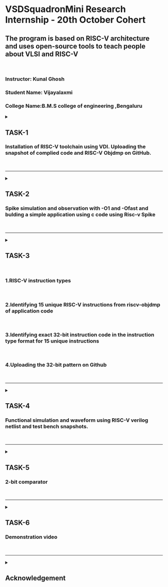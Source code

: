 
# VSDSquadronMini Research Internship - 20th October Cohert
 
<h2>The program is based on RISC-V architecture and uses open-source tools to teach people about VLSI and RISC-V</h2><br>

### Instructor: Kunal Ghosh
### Student Name: Vijayalaxmi</li>
### College Name:B.M.S college of engineering ,Bengaluru
<details>
 <summary>
 <h2> TASK-1 </h2> 
<h3>Installation of RISC-V toolchain using VDI. Uploading the snapshot of complied code and RISC-V Objdmp on GitHub.</h3>
 </summary>
 <h3> NECESSARY INSTALLATIONS<h3>
 <oi>
<li>Step 1: Setting up the virtual environment to work on</li><br>
<li>Install Oracle Virtual Box, VMBox</li><br>
<li> Launch Virtual Machine on VMBox</li><br>
<li>Attach the VDI file to the Virtual Machine instance in VMBox</li><br>
<li>open the Virtual oracle<li>

</oi><br>

![oracle VMBox](https://github.com/user-attachments/assets/ec510c91-5706-4d7f-abd5-e825ae070f5e)<br>
![login](https://github.com/user-attachments/assets/e4a40158-1875-4eb2-adc1-0f23a57f1025)<br>
click on  "Show"<br>
 you will Enter to "ubuntu"<br>
 -Right click and click on "open terminal"<br>

 ![open terminal](https://github.com/user-attachments/assets/0240e637-7e73-43dc-b563-30a3ee793034)<br>


### Step 2: Type the word "gedit"-a word "gedit" is editor

### COMPILE AND EXECUTE A SIMPLE C CODE USING GCC COMPILER
    $   cd <br/>                           Navigate to home directory:<br>
    $   gedit filename.c & <br/>         This opens a blank file with filename.c, type the c code
    

Save the file<br> 
Come back to terminal<br>
Press entre to come to the home prompt<br>
To see the results Run the following commands

    $    gcc filename.c <br>
    $    ./a.out <br>
!
Change the value of n in filename.c <br>
Recompile and see the results <br>
To see the code in terminal type as cat sum1ton.c<br>

![cat sum1ton](https://github.com/user-attachments/assets/615382a8-e491-41a4-affc-dbbf6eb0daa4)

To get riscv assembly code the command is<br>
![riscv](https://github.com/user-attachments/assets/a0d99dc6-5f12-4d19-92d0-357dc59c03b9)

for only required code type "less" and search for" /main"<br>
![assembly](https://github.com/user-attachments/assets/5451aea1-152f-4bed-91b2-22f2c9cfb19e)

![req assembly code](https://github.com/user-attachments/assets/ccbcd4eb-c58c-4d16-ba64-d64122d4416e)
</details>
<br>
<hr>

<details>
 <summary>
 <h2> TASK-2</h2> 
<h3>Spike simulation and observation with -O1 and -Ofast and bulding a simple application using c code using Risc-v Spike</h3>
 </summary>


## Simulation using spike application <br>
Type the command spike -d pk sum1ton.c<br>
![spike 1](https://github.com/user-attachments/assets/53dd047c-dbd9-43e3-9b07-352736fee6b7)


## Debuggig using spike we get<br> 
![spike simulation](https://github.com/user-attachments/assets/72473a0d-ee89-458e-9535-678bc376b069)

## Simple application using c code with spike simulaion
![c code](https://github.com/user-attachments/assets/360609f5-8721-404f-9bcd-89d0535cc7bf)

## Assembly code
![spike 2](https://github.com/user-attachments/assets/2812371d-dcf2-4a28-acc7-5a951dd25701)

![spike3](https://github.com/user-attachments/assets/2eff46d3-37af-4ee7-b7ef-bece33dbe1fe)<hr>
</details>
<br>
<hr>

<details>
 <summary>
 <h2> TASK-3</h2> <br>
<h3> 1.RISC-V instruction types</h3><br>
<h3> 2.Identifying 15 unique RISC-V instructions from riscv-objdmp of application code</h3><br>
<h3> 3.Identifying exact 32-bit instruction code in the instruction type format for 15 unique instructions</h3><br>
<h3> 4.Uploading the 32-bit pattern on Github</h3>
 </summary>

<li>
<oi>
 R Type instruction set</oi>
<html lang="en">
<head>
    <title>RISC-V Instruction Formats</title>
    
</head>
<body>

<h1>RISC-V Instruction Formats</h1>
<p>RISC-V instructions have a fixed length of 32 bits and are divided into various formats, each tailored to specific types of operations. Each instruction format determines how the 32 bits are divided among operation codes, register addresses, and immediate values. Here are the primary RISC-V instruction formats:</p>

<h2>1. R-type (Register) Format</h2>
<p>Used for operations that involve only registers (e.g., arithmetic, logic operations).</p>
<div class="code-block">
    | 31-25  | 24-20 | 19-15 | 14-12 | 11-7  | 6-0    |<br>
    | funct7 | rs2   | rs1   | funct3| rd    | opcode |
</div>
<p><strong>Fields:</strong></p>
<ul>
    <li><strong>opcode</strong>: Operation code (7 bits)</li>
    <li><strong>rs1</strong>: First source register (5 bits)</li>
    <li><strong>rs2</strong>: Second source register (5 bits)</li>
    <li><strong>rd</strong>: Destination register (5 bits)</li>
    <li><strong>funct3</strong>: Function code for additional operation spec (3 bits)</li>
    <li><strong>funct7</strong>: Additional function spec (7 bits)</li>
</ul>
<p><strong>Example instruction:</strong> ADD rd, rs1, rs2</p>

<h2>2. I-type (Immediate) Format</h2>
<p>Used for operations that involve an immediate value (e.g., loads, arithmetic with constants).</p>
<div class="code-block">
    | 31-20      | 19-15 | 14-12 | 11-7  | 6-0    |<br>
    | imm[11:0]  | rs1   | funct3| rd    | opcode |
</div>
<p><strong>Fields:</strong></p>
<ul>
    <li><strong>opcode</strong>: Operation code (7 bits)</li>
    <li><strong>rs1</strong>: Source register (5 bits)</li>
    <li><strong>rd</strong>: Destination register (5 bits)</li>
    <li><strong>funct3</strong>: Function code (3 bits)</li>
    <li><strong>imm[11:0]</strong>: 12-bit immediate value</li>
</ul>
<p><strong>Example instruction:</strong> ADDI rd, rs1, imm</p>

<h2>3. S-type (Store) Format</h2>
<p>Used for store instructions, where data is stored in memory.</p>
<div class="code-block">
    | 31-25      | 24-20 | 19-15 | 14-12 | 11-7      | 6-0    |<br>
    | imm[11:5]  | rs2   | rs1   | funct3| imm[4:0]  | opcode |
</div>
<p><strong>Fields:</strong></p>
<ul>
    <li><strong>opcode</strong>: Operation code (7 bits)</li>
    <li><strong>rs1</strong>: Base register for memory address (5 bits)</li>
    <li><strong>rs2</strong>: Source register for data to store (5 bits)</li>
    <li><strong>funct3</strong>: Function code (3 bits)</li>
    <li><strong>imm[11:5]</strong>, <strong>imm[4:0]</strong>: Immediate value split across two fields (12 bits total)</li>
</ul>
<p><strong>Example instruction:</strong> SW rs2, offset(rs1)</p>

<h2>4. B-type (Branch) Format</h2>
<p>Used for conditional branches.</p>
<div class="code-block">
    | 31-25      | 24-20 | 19-15 | 14-12 | 11-7      | 6-0    |<br>
    | imm[12|10:5] | rs2   | rs1   | funct3| imm[4:1|11] | opcode |
</div>
<p><strong>Fields:</strong></p>
<ul>
    <li><strong>opcode</strong>: Operation code (7 bits)</li>
    <li><strong>rs1</strong>, <strong>rs2</strong>: Registers for comparison (5 bits each)</li>
    <li><strong>funct3</strong>: Function code (3 bits)</li>
    <li><strong>imm[12|10:5|4:1|11]</strong>: 13-bit immediate offset value for the branch</li>
</ul>
<p><strong>Example instruction:</strong> BEQ rs1, rs2, offset</p>

<h2>5. U-type (Upper Immediate) Format</h2>
<p>Used for loading 20-bit constants into the upper part of a register.</p>
<div class="code-block">
    | 31-12               | 11-7  | 6-0    |<br>
    | imm[31:12]          | rd    | opcode |
</div>
<p><strong>Fields:</strong></p>
<ul>
    <li><strong>opcode</strong>: Operation code (7 bits)</li>
    <li><strong>rd</strong>: Destination register (5 bits)</li>
    <li><strong>imm[31:12]</strong>: 20-bit immediate value</li>
</ul>
<p><strong>Example instruction:</strong> LUI rd, imm</p>

<h2>6. J-type (Jump) Format</h2>
<p>Used for jump and link instructions, typically for function calls.</p>
<div class="code-block">
    | 31-12               | 11-7  | 6-0    |<br>
    | imm[20|10:1|11|19:12] | rd    | opcode |
</div>
<p><strong>Fields:</strong></p>
<ul>
    <li><strong>opcode</strong>: Operation code (7 bits)</li>
    <li><strong>rd</strong>: Destination register (5 bits)</li>
    <li><strong>imm[20|10:1|11|19:12]</strong>: 21-bit immediate offset value for the jump</li>
</ul>
<p><strong>Example instruction:</strong> JAL rd, offset</p>

<h2>Summary Table</h2>
<table>
    <tr>
        <th>Format</th>
        <th>Purpose</th>
        <th>Field Breakdown</th>
    </tr>
    <tr>
        <td>R-type</td>
        <td>Register-based operations</td>
        <td>opcode, rd, funct3, rs1, rs2, funct7</td>
    </tr>
    <tr>
        <td>I-type</td>
        <td>Immediate operations & loads</td>
        <td>opcode, rd, funct3, rs1, imm[11:0]</td>
    </tr>
    <tr>
        <td>S-type</td>
        <td>Stores</td>
        <td>opcode, imm[11:5], rs2, rs1, funct3, imm[4:0]</td>
    </tr>
    <tr>
        <td>B-type</td>
        <td>Branching</td>
        <td>opcode, imm[12|10:5|4:1|11], rs2, rs1, funct3</td>
    </tr>
    <tr>
        <td>U-type</td>
        <td>Upper immediate loads</td>
        <td>opcode, rd, imm[31:12]</td>
    </tr>
    <tr>
        <td>J-type</td>
        <td>Jumps</td>
        <td>opcode, rd, imm[20|10:1|11|19:12]</td>
    </tr>
</table>

![image](https://github.com/user-attachments/assets/42f41b10-d5a4-472b-9e47-019becd17fe7)

<p>These formats provide a consistent structure across instruction types, making RISC-V a simple and modular architecture suitable for a wide range of applications.</p>

</body>
</html>
<!DOCTYPE html>
<html lang="en">
<head>
  <meta charset="UTF-8">
  <meta name="viewport" content="width=device-width, initial-scale=1.0">
  <title>RISC-V Instructions</title>
</head>
<body>
  <table border="1">
    <tr>
      <th>Instruction</th>
      <th>32-Bit Encoding</th>
    </tr>
    <tr>
      <td>li a0,0</td>
      <td>00000513</td>
    </tr>
    <tr>
      <td>li a1,0</td>
      <td>00000593</td>
    </tr>
    <tr>
      <td>li a2,0</td>
      <td>00000613</td>
    </tr>
    <tr>
      <td>ret</td>
      <td>00008067</td>
    </tr>
    <tr>
      <td>add a0, a1, a2</td>
      <td>00b50533</td>
    </tr>
    <tr>
      <td>sub a0, a1, a2</td>
      <td>40b50533</td>
    </tr>
    <tr>
      <td>jal ra, label</td>
      <td>0000006f</td>
    </tr>
    <tr>
      <td>beq a0, a1, label</td>
      <td>00050663</td>
    </tr>
    <tr>
      <td>bne a0, a1, label</td>
      <td>00050663</td>
    </tr>
    <tr>
      <td>lw a0, 0(sp)</td>
      <td>00020283</td>
    </tr>
    <tr>
      <td>sw a0, 0(sp)</td>
      <td>00022023</td>
    </tr>
    <tr>
      <td>slli a0, a0, 1</td>
      <td>00151513</td>
    </tr>
    <tr>
      <td>srli a0, a0, 1</td>
      <td>00155513</td>
    </tr>
    <tr>
      <td>andi a0, a0, 1</td>
      <td>00156513</td>
    </tr>
    <tr>
      <td>ori a0, a0, 1</td>
      <td>00157513</td>
    </tr>
  </table>
</body>
</html>
<!DOCTYPE html>
<html lang="en">
<head>
  <meta charset="UTF-8">
  <meta name="viewport" content="width=device-width, initial-scale=1.0">
  <title>RISC-V Instructions with 32-Bit Encodings</title>
  <style>
    table {
      width: 100%;
      border-collapse: collapse;
    }
    table, th, td {
      border: 1px solid black;
    }
    th, td {
      padding: 8px;
      text-align: left;
    }
    th {
      background-color: #f2f2f2;
    }
  </style>
</head>
<body>
    <html>
      <h2>Exact 32-bit instruction code in the instruction type format for 15 unique instructions.And  32 bit pattern of instruction </h2><br>
      <h4>1.add a0, a1, a2</h4><br>
      <ul>
      <li>Type:R</li><br>
      <li>32-bit pattern:0000000 00010 00001 000 01000 0110011</li><br>
      <li>R-type: opcode 0110011, funct3 000, funct7 0000000</li>
      </ul><br>
      <h4>2.sub a0, a1, a2</h4><br>
      <ul>
      <li>Type:R</li><br>
      <li>32 bit pattern:0100000 00010 00001 000 01000 0110011</li><br>
      <li>R-type: opcode 0110011, funct3 000, funct7 0100000</li><br>
    </ul><br>
      <h4><b>3.jal ra, label</b></h4><br>
      <ul>
      <li><b>Type:</b>J</li><br>
      <li><b>32-bit pattern:</b>00000000000000000000 00001 1101111</li><br>
      <li><b>J-type:</b> opcode 1101111</li><br>
      </ul><br>
      <h4>4.beq a0, a1, label</h4>
      <ul>
      <li>Type:B</li>
      <li>32-bit pattern:0000000 00001 00010 000 0000010 1100011</li>
      <li>B-type: opcode 1100011, funct3 000</li>
    </ul><br>
      <h4>5.bne a0, a1, label</h4>
    <ul>
      <li>Type:B</li>
      <li>32-bit pattern:0000000 00001 00010 001 0000010 1100011</li>
      <li>B-type: opcode 1100011, funct3 001</li>
    </ul><br>
     <h4>6.lw a0, 0(sp)</h4>
    <ul>
      <li>Type:I</li>
      <li>32-bit pattern:000000000000 00010 010 00001 0000011</li>
      <li>I-type: opcode 0000011, funct3 010</li>
    </ul><br>
    <h4>7.sw a0, 0(sp)</h4>
    <ul>
      <li>Type:S</li>
      <li>32-bit pattern:0000000 00001 00010 010 0000010 0100011</li>
      <li>S-type: opcode 0100011, funct3 010</li>
    </ul><br>
    <h4>8.slli a0, a0, 1</h4>
    <ul>
      <li>Type:I</li>
      <li>32-bit pattern:0000000 00001 00001 001 00010 0010011</li>
      <li>I-type: opcode 0010011, funct3 001</li>
    </tr><br>
    <h4>9.srli a0, a0, 1</h4>
    <ul>
      <li>Type:I</li>
      <li>32-bit pattern:0000000 00001 00001 101 00010 0010011</li>
      <li>I-type: opcode 0010011, funct3 101</li>
    </ul><br>
     <h4>10.andi a0, a0, 1</h4>
    <ul>
      <li>Type:I</li>
      <li>32-bit pattern:000000000001 00001 111 00010 0010011</li>
      <li>I-type: opcode 0010011, funct3 111</li>
    </ul><br>
      <h4>11.ori a0, a0, 1</h4>
    <ul>
      <li>Type:I</li>
      <li>32-bit pattern:000000000001 00001 110 00010 0010011</li>
      <li>I-type: opcode 0010011, funct3 110</li>
    </ul><br>
    <h4>12.li a0,0</h4>
    <ul>
      <li>Type:I</li>
      <li>32-bit pattern:000000000000 00000 000 00001 0010011</li>
      <li>I-type: opcode 0010011, funct3 000</li>
    </ul><br>
    <h4>13.li a1,0</h4>
    <ul>
      <li>Type:I</li>
      <li>32-bit pattern:000000000000 00000 000 00010 0010011</li>
      <li>I-type: opcode 0010011, funct3 000</li>
    </ul><br>
     <h4>14.ret (jalr x0, ra, 0)</h4>
    <ul>
      <li>Type:I</td>
      <li>32-bit pattern:000000000000 00001 000 00000 1100111</li>
      <li>I-type: opcode 1100111, funct3 000</li>
    </ul><br>
    <h4><b>15.auipc t0, 4096</b></h4>
    <ul>
      <li><b>Type:</b>U</li>
      <li><b>32-bit pattern:</b>000000000001 00000 00000 0010111</li>
      <li><b>U-type:</b> opcode 0010111</li>
      </ul>
</body>
</html>

</details><br><hr>
<details>
 <summary>
 <h2> TASK-4</h2> 
<h3>Functional simulation and waveform using RISC-V verilog netlist and test bench  snapshots.</h3>
 </summary>Use this RISC-V Core Verilog netlist and testbench for functional simulation experiment and Upload waveform
***NOTE:** Since the designing of RISCV Architecture and writing it's testbench is not the part of this Research Internship, so we will use the Verilog Code and Testbench of RISCV that has already been designed. The reference GitHub repository is : [iiitb_rv32i](https://github.com/vinayrayapati/rv32i/)***
Steps to perform functional simulation of RISCV
Create a new directory mkdir <task><br>

![task](https://github.com/user-attachments/assets/7b3898c0-d59d-45b6-9a04-762f5e5e73f5)

Create two files by using touch command as task_rv32i.v and task_rv32i_tb.v

![taskrv](https://github.com/user-attachments/assets/572ba230-a4aa-44e3-9122-13b401dcc3f9)

![taskrvtb](https://github.com/user-attachments/assets/8eae5209-c9b9-4038-9cb3-fb892962194e)


Copy the code from the reference github repo and paste it in your verilog and testbench files

To run and simulate the verilog code, enter the following command:

$ iverilog -o task_rv32i task_rv32i.v task_rv32i_tb.v
$ ./task_rv32i

![task wave](https://github.com/user-attachments/assets/a9420a99-43fd-430d-9717-8f6959e1ad74)

To see the simulation waveform in GTKWave, enter the following command:

$ gtkwave task_rv32i.vcd
The GTKWave will be opened and following window will be appeared.
7.Output Waveform of various instructions that we have covered in TASK-2.

![task wave1](https://github.com/user-attachments/assets/47755ff4-9a97-4990-b795-282ecc49a391)

![task wave 2](https://github.com/user-attachments/assets/480544ff-f549-4cb4-b456-09c1a27521bb)


 </details><br><hr>

<details>
 <summary>
 <h2> TASK-5</h2> 
<h3>2-bit comparator</h3>
 </summary><br>
 <!DOCTYPE html>
<html lang="en">
<body>

<h1>2-Bit Comparator Project</h1>

<h2>Overview</h2>
<p>This project aims to design and implement a 2-bit comparator using the VSDSquadron Mini board. A 2-bit comparator is a digital circuit that compares two 2-bit binary numbers and indicates whether one number is greater than, less than, or equal to the other. The project involves designing the comparator logic using C programming in Visual Studio Code, setting up the hardware connections on a breadboard, and verifying the functionality through LEDs connected to the output.</p>

<h2>Project Objective</h2>
<p>The objective of this project is to:</p>
<ul>
    <li>Design a 2-bit comparator using C programming.</li>
    <li>Implement the designed comparator on the VSDSquadron Mini board.</li>
    <li>Verify the correct functionality of the comparator by using LEDs to display the comparison results.</li>
    <li>Gain hands-on experience in digital circuit design, C programming, and hardware implementation.</li>
</ul>

<h2>Key Components</h2>
<ul>
    <li><strong>VSDSquadron Mini Board</strong>: The main microcontroller board used for processing and logic implementation.</li>
    <li><strong>Breadboard and Jumper Wires</strong>: For building and testing the circuit.</li>
    <li><strong>LEDs</strong>: To display the comparison results. This project requires 3 LEDs.</li>
    <li><strong>Resistors</strong>: To limit the current to the LEDs. 220Ohm resistors are used in this project.</li>
</ul>

<h2>Pin Configuration</h2>
<table>
    <tr>
        <th>LED</th>
        <th>VSD SQUADRON BOARD</th>
    </tr>
    <tr>
        <td>LED1</td>
        <td>PIN4 (PD4)</td>
    </tr>
    <tr>
        <td>LED2</td>
        <td>PIN5 (PD5)</td>
    </tr>
    <tr>
        <td>LED3</td>
        <td>PIN6 (PD6)</td>
    </tr>
</table>

<h2>Functional Description</h2>
<p>
    <strong>A &gt; B</strong>: LED1 (Yellow color) lights up when <em>A</em> is greater than <em>B</em>.<br>
    <strong>A &lt; B</strong>: LED2 (Red color) lights up when <em>A</em> is less than <em>B</em>.<br>
    <strong>A = B</strong>: LED3 (Green color) lights up when both numbers are equal.
</p>

<h2>Truth Table of 2-Bit Comparator</h2>
<table>
    <tr>
        <th>A1</th><th>A0</th><th>B1</th><th>B0</th><th>A &gt; B</th><th>A = B</th><th>A &lt; B</th>
    </tr>
    <tr><td>0</td><td>0</td><td>0</td><td>0</td><td>0</td><td>1</td><td>0</td></tr>
    <tr><td>0</td><td>0</td><td>0</td><td>1</td><td>0</td><td>0</td><td>1</td></tr>
    <tr><td>0</td><td>0</td><td>1</td><td>0</td><td>0</td><td>0</td><td>1</td></tr>
    <tr><td>0</td><td>0</td><td>1</td><td>1</td><td>0</td><td>0</td><td>1</td></tr>
    <tr><td>0</td><td>1</td><td>0</td><td>0</td><td>1</td><td>0</td><td>0</td></tr>
    <tr><td>0</td><td>1</td><td>0</td><td>1</td><td>0</td><td>1</td><td>0</td></tr>
    <tr><td>0</td><td>1</td><td>1</td><td>0</td><td>0</td><td>0</td><td>1</td></tr>
    <tr><td>0</td><td>1</td><td>1</td><td>1</td><td>0</td><td>0</td><td>1</td></tr>
    <tr><td>1</td><td>0</td><td>0</td><td>0</td><td>1</td><td>0</td><td>0</td></tr>
    <tr><td>1</td><td>0</td><td>0</td><td>1</td><td>1</td><td>0</td><td>0</td></tr>
    <tr><td>1</td><td>0</td><td>1</td><td>0</td><td>0</td><td>1</td><td>0</td></tr>
    <tr><td>1</td><td>0</td><td>1</td><td>1</td><td>0</td><td>0</td><td>1</td></tr>
    <tr><td>1</td><td>1</td><td>0</td><td>0</td><td>1</td><td>0</td><td>0</td></tr>
    <tr><td>1</td><td>1</td><td>0</td><td>1</td><td>1</td><td>0</td><td>0</td></tr>
    <tr><td>1</td><td>1</td><td>1</td><td>0</td><td>1</td><td>0</td><td>0</td></tr>
    <tr><td>1</td><td>1</td><td>1</td><td>1</td><td>0</td><td>1</td><td>0</td></tr>
</table>

<h2>Code for Implementation of 2-Bit Comparator using VSDSquadron Mini Board</h2>
<div class="code-block">
<pre>
#include &lt;ch32v00x.h&gt;
#include &lt;debug.h&gt;
#include &lt;stdio.h&gt;

#define LED1_PIN GPIO_Pin_4 //yellow LED
#define LED2_PIN GPIO_Pin_5 //red LED
#define LED3_PIN GPIO_Pin_6 //green LED
#define LED_PORT GPIOD

void GPIO_Config(void) {
    RCC_APB2PeriphClockCmd(RCC_APB2Periph_GPIOD, ENABLE);
    GPIO_InitTypeDef GPIO_InitStructure;
    GPIO_InitStructure.GPIO_Pin = LED1_PIN | LED2_PIN | LED3_PIN;
    GPIO_InitStructure.GPIO_Mode = GPIO_Mode_Out_PP;
    GPIO_InitStructure.GPIO_Speed = GPIO_Speed_50MHz;
    GPIO_Init(LED_PORT, &GPIO_InitStructure);
}

void compare_2bit(uint8_t a, uint8_t b) {
    GPIO_ResetBits(LED_PORT, LED1_PIN | LED2_PIN | LED3_PIN);

    if (a > b) {
        GPIO_SetBits(LED_PORT, LED1_PIN);
    } else if (a == b) {
        GPIO_SetBits(LED_PORT, LED2_PIN);
    } else {
        GPIO_SetBits(LED_PORT, LED3_PIN);
    }
}  

int main(void) {   
    NVIC_PriorityGroupConfig(NVIC_PriorityGroup_2);
    SystemCoreClockUpdate();
    Delay_Init();
    GPIO_Config();

    for (uint8_t a = 0; a <= 3; a++) {
        for (uint8_t b = 0; b <= 3; b++) {
            compare_2bit(a, b);
            Delay_Ms(5000);
        }
    }
    
    return 0;
}
</pre>
</div>

<h2>Project Demonstration</h2><br>

![image](https://github.com/user-attachments/assets/3abe3671-4746-4acc-aeac-a71ad1e99ef2)<br>
</body>
</details><br><hr>
<details>
    <summary>
    <h2> TASK-6</h2> 
   <h3>Demonstration video</h3>
    </summary><br>
<p>A demonstration of the project can be carried out to observe the LED output based on different values of <em>A</em> and <em>B</em>.</p><br>


<h3>Project video:</h3> <br>

https://github.com/user-attachments/assets/49d38105-2e3d-4dbd-9f4c-3340abfcd4cc



<h2>Conclusion</h2>
<p>This implementation demonstrates the use of the VSDSquadron Mini board to design a basic digital circuit. The 2-bit comparator effectively compares two binary numbers and outputs the comparison results through LEDs. This project reinforces the fundamental concepts of digital design. Overall, this project was a valuable learning experience.</p>
</html>
</details><br><hr>
<details>
	<summary>
		<h2>Acknowledgement</h2><br></summary>

  I would like to extend my heartfelt thanks to Kunal Ghosh Sir for offering me this exceptional internship focused on RISCV Architecture with the VSDSquadron Mini. This opportunity ignited my passion for RISCV, providing me with the perfect introduction to this exciting field. Throughout the internship, I gained invaluable insights and hands-on experience. I am also grateful to VLSI System Design for creating such a remarkable research internship, which has greatly contributed to my learning and growth.
 
 </details>
